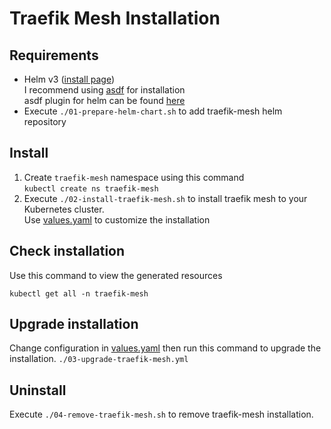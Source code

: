 # Traefik Mesh Installation

## Requirements

- Helm v3 ([install page](https://helm.sh/docs/intro/install/))
  <br>I recommend using [asdf](http://asdf-vm.com/guide/getting-started.html) for installation
  <br>asdf plugin for helm can be found [here](https://github.com/Antiarchitect/asdf-helm)
- Execute `./01-prepare-helm-chart.sh` to add traefik-mesh helm repository

## Install
1. Create `traefik-mesh` namespace using this command
   <br>`kubectl create ns traefik-mesh`
1. Execute `./02-install-traefik-mesh.sh` to install traefik mesh to your Kubernetes cluster.
   <br>Use [values.yaml](./values.yaml) to customize the installation

## Check installation
Use this command to view the generated resources
```shell
kubectl get all -n traefik-mesh
```

## Upgrade installation
Change configuration in [values.yaml](./values.yaml) then run this command to upgrade the installation.
`./03-upgrade-traefik-mesh.yml`

## Uninstall
Execute `./04-remove-traefik-mesh.sh` to remove traefik-mesh installation.
